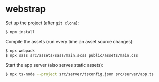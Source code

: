 # webstrap

Set up the project (after `git clone`):
```bash
$ npm install
```

Compile the assets (run every time an asset source changes):
```bash
$ npx webpack
$ npx sass src/assets/sass/main.scss public/assets/main.css
```

Start the app server (also serves static assets):
```bash
$ npx ts-node --project src/server/tsconfig.json src/server/app.ts
```

